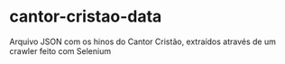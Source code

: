 # cantor-cristao-data
Arquivo JSON com os hinos do Cantor Cristão, extraídos através de um crawler feito com Selenium
